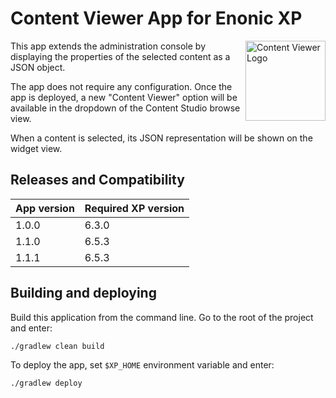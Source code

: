 # Content Viewer App for Enonic XP

<img align="right" alt="Content Viewer Logo" src="https://rawgithub.com/enonic/app-content-viewer/master/src/main/resources/assets/img/content_viewer_cleaned.svg" width="128">

This app extends the administration console by displaying
the properties of the selected content as a JSON object.

The app does not require any configuration. 
Once the app is deployed, a new "Content Viewer" option will be available in the dropdown of the Content Studio browse view.

When a content is selected, its JSON representation will be shown on the widget view.


## Releases and Compatibility

| App version | Required XP version |
| ----------- | ------------------- |
| 1.0.0 | 6.3.0 |
| 1.1.0 | 6.5.3 |
| 1.1.1 | 6.5.3 |


## Building and deploying

Build this application from the command line. Go to the root of the project and enter:

    ./gradlew clean build

To deploy the app, set `$XP_HOME` environment variable and enter:

    ./gradlew deploy

